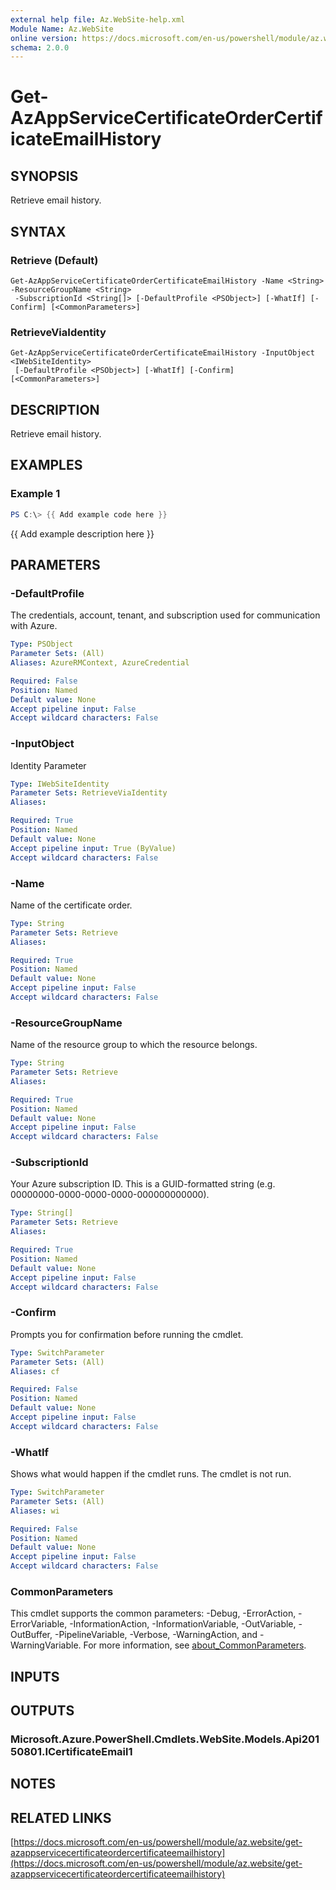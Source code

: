 ```yaml
---
external help file: Az.WebSite-help.xml
Module Name: Az.WebSite
online version: https://docs.microsoft.com/en-us/powershell/module/az.website/get-azappservicecertificateordercertificateemailhistory
schema: 2.0.0
---
```


# Get-AzAppServiceCertificateOrderCertificateEmailHistory

## SYNOPSIS
Retrieve email history.

## SYNTAX

### Retrieve (Default)
```
Get-AzAppServiceCertificateOrderCertificateEmailHistory -Name <String> -ResourceGroupName <String>
 -SubscriptionId <String[]> [-DefaultProfile <PSObject>] [-WhatIf] [-Confirm] [<CommonParameters>]
```

### RetrieveViaIdentity
```
Get-AzAppServiceCertificateOrderCertificateEmailHistory -InputObject <IWebSiteIdentity>
 [-DefaultProfile <PSObject>] [-WhatIf] [-Confirm] [<CommonParameters>]
```

## DESCRIPTION
Retrieve email history.

## EXAMPLES

### Example 1
```powershell
PS C:\> {{ Add example code here }}
```

{{ Add example description here }}

## PARAMETERS

### -DefaultProfile
The credentials, account, tenant, and subscription used for communication with Azure.

```yaml
Type: PSObject
Parameter Sets: (All)
Aliases: AzureRMContext, AzureCredential

Required: False
Position: Named
Default value: None
Accept pipeline input: False
Accept wildcard characters: False
```

### -InputObject
Identity Parameter

```yaml
Type: IWebSiteIdentity
Parameter Sets: RetrieveViaIdentity
Aliases:

Required: True
Position: Named
Default value: None
Accept pipeline input: True (ByValue)
Accept wildcard characters: False
```

### -Name
Name of the certificate order.

```yaml
Type: String
Parameter Sets: Retrieve
Aliases:

Required: True
Position: Named
Default value: None
Accept pipeline input: False
Accept wildcard characters: False
```

### -ResourceGroupName
Name of the resource group to which the resource belongs.

```yaml
Type: String
Parameter Sets: Retrieve
Aliases:

Required: True
Position: Named
Default value: None
Accept pipeline input: False
Accept wildcard characters: False
```

### -SubscriptionId
Your Azure subscription ID.
This is a GUID-formatted string (e.g.
00000000-0000-0000-0000-000000000000).

```yaml
Type: String[]
Parameter Sets: Retrieve
Aliases:

Required: True
Position: Named
Default value: None
Accept pipeline input: False
Accept wildcard characters: False
```

### -Confirm
Prompts you for confirmation before running the cmdlet.

```yaml
Type: SwitchParameter
Parameter Sets: (All)
Aliases: cf

Required: False
Position: Named
Default value: None
Accept pipeline input: False
Accept wildcard characters: False
```

### -WhatIf
Shows what would happen if the cmdlet runs.
The cmdlet is not run.

```yaml
Type: SwitchParameter
Parameter Sets: (All)
Aliases: wi

Required: False
Position: Named
Default value: None
Accept pipeline input: False
Accept wildcard characters: False
```

### CommonParameters
This cmdlet supports the common parameters: -Debug, -ErrorAction, -ErrorVariable, -InformationAction, -InformationVariable, -OutVariable, -OutBuffer, -PipelineVariable, -Verbose, -WarningAction, and -WarningVariable. For more information, see [about_CommonParameters](http://go.microsoft.com/fwlink/?LinkID=113216).

## INPUTS

## OUTPUTS

### Microsoft.Azure.PowerShell.Cmdlets.WebSite.Models.Api20150801.ICertificateEmail1
## NOTES

## RELATED LINKS

[https://docs.microsoft.com/en-us/powershell/module/az.website/get-azappservicecertificateordercertificateemailhistory](https://docs.microsoft.com/en-us/powershell/module/az.website/get-azappservicecertificateordercertificateemailhistory)

